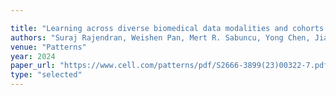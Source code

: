 ```yaml
---

title: "Learning across diverse biomedical data modalities and cohorts: Challenges and opportunities for innovation."
authors: "Suraj Rajendran, Weishen Pan, Mert R. Sabuncu, Yong Chen, Jiayu Zhou, and Fei Wang"
venue: "Patterns"
year: 2024
paper_url: "https://www.cell.com/patterns/pdf/S2666-3899(23)00322-7.pdf"
type: "selected"
---
```

